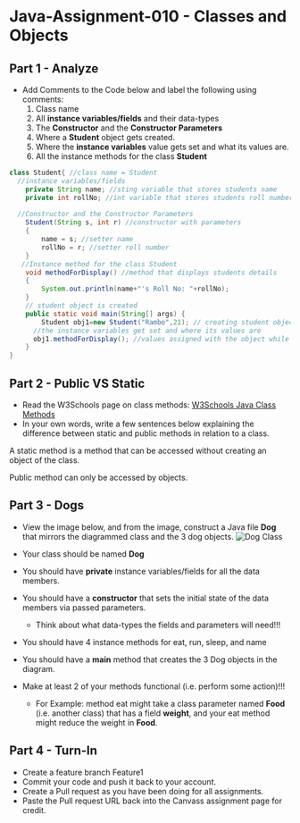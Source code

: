 # Java-Assignment-010 - Classes and Objects

## Part 1 - Analyze
* Add Comments to the Code below and label the following using comments:
  1. Class name
  2. All **instance variables/fields** and their data-types
  3. The **Constructor** and the **Constructor Parameters**
  4. Where a **Student** object gets created.
  5. Where the **instance variables** value gets set and what its values are.
  6. All the instance methods for the class **Student**

```java
class Student{ //class name = Student
  //instance variables/fields
    private String name; //sting variable that stores students name
    private int rollNo; //int variable that stores students roll number
   
  //Constructor and the Constructor Parameters
    Student(String s, int r) //constructor with parameters
    {
   	    name = s; //setter name
   	    rollNo = r; //setter roll number
    }
   //Instance method for the class Student
    void methodForDisplay() //method that displays students details
    {
        System.out.println(name+"'s Roll No: "+rollNo);
    }
    // student object is created
    public static void main(String[] args) {
        Student obj1=new Student("Rambo",21); // creating student object
      //the instance variables get set and where its values are   
      obj1.methodForDisplay(); //values assigned with the object while being created. Method that gets called to display students details.
    }
}
```

## Part 2 - Public VS Static

* Read the W3Schools page on class methods: [W3Schools Java Class Methods](https://www.w3schools.com/java/java_class_methods.asp)
* In your own words, write a few sentences below explaining the difference between static and public methods in relation to a class.

A static method is a method that can be accessed without creating an object of the class.

Public method can only be accessed by objects. 

## Part 3 - Dogs

* View the image below, and from the image, construct a Java file **Dog** that mirrors the diagrammed class and the 3 dog objects.
![Dog Class](images/ClassVSObject.png)

* Your class should be named **Dog**
* You should have **private** instance variables/fields for all the data members.
* You should have a **constructor** that sets the initial state of the data members via passed parameters.
    * Think about what data-types the fields and parameters will need!!!
* You should have 4 instance methods for eat, run, sleep, and name
* You should have a **main** method that creates the 3 Dog objects in the diagram.
* Make at least 2 of your methods functional (i.e. perform some action)!!!
    * For Example: method eat might take a class parameter named **Food** (i.e. another class) that has a field **weight**, and your eat method might reduce the weight in **Food**.

## Part 4 - Turn-In

* Create a feature branch Feature1
* Commit your code and push it back to your account.
* Create a Pull request as you have been doing for all assignments.
* Paste the Pull request URL back into the Canvass assignment page for credit.
